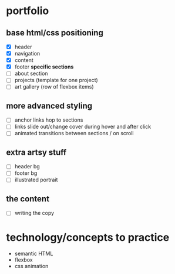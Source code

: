 # portfolio

## base html/css positioning

- [x] header
- [x] navigation
- [x] content
- [x] footer
      **specific sections**
- [ ] about section
- [ ] projects (template for one project)
- [ ] art gallery (row of flexbox items)

## more advanced styling

- [ ] anchor links hop to sections
- [ ] links slide out/change cover during hover and after click
- [ ] animated transitions between sections / on scroll

## extra artsy stuff

- [ ] header bg
- [ ] footer bg
- [ ] illustrated portrait

## the content

- [ ] writing the copy

# technology/concepts to practice

- semantic HTML
- flexbox
- css animation
